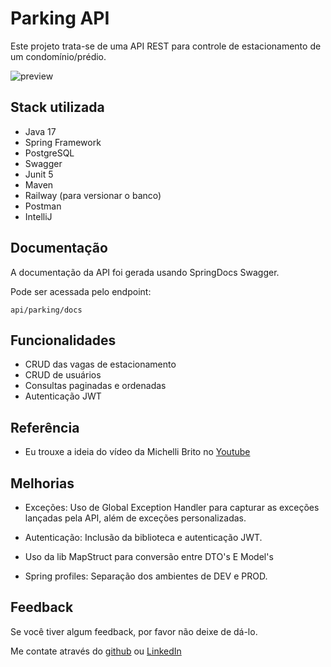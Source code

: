 
# Parking API

Este projeto trata-se de uma API REST para controle de estacionamento de um condomínio/prédio.



![preview](https://i.imgur.com/a0m0GKD.gif?noredirect)
## Stack utilizada

* Java 17
* Spring Framework
* PostgreSQL
* Swagger
* Junit 5
* Maven
* Railway (para versionar o banco)
* Postman
* IntelliJ


## Documentação

A documentação da API foi gerada usando SpringDocs Swagger.

Pode ser acessada pelo endpoint:
```
api/parking/docs
```

## Funcionalidades

- CRUD das vagas de estacionamento
- CRUD de usuários
- Consultas paginadas e ordenadas
- Autenticação JWT


## Referência

 - Eu trouxe a ideia do vídeo da Michelli Brito no [Youtube](https://www.youtube.com/@MichelliBrito)

## Melhorias

* Exceções: Uso de Global Exception Handler para capturar as exceções lançadas pela API, além de exceções personalizadas.

* Autenticação: Inclusão da biblioteca e autenticação JWT.

* Uso da lib MapStruct para conversão entre DTO's E Model's

* Spring profiles: Separação dos ambientes de DEV e PROD.

## Feedback

Se você tiver algum feedback, por favor não deixe de dá-lo. 

Me contate através do [github](https://github.com/caiofrz) 
ou [LinkedIn](https://www.linkedin.com/in/caio-ferraz-almeida/) 
